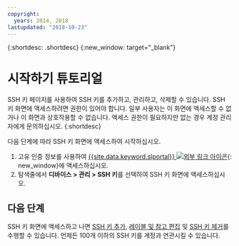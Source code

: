 ```yaml
---
copyright:
  years: 2014, 2018
lastupdated: "2018-10-23"
---
```


{:shortdesc: .shortdesc}
{:new_window: target="_blank"}

# 시작하기 튜토리얼

SSH 키 페이지를 사용하여 SSH 키를 추가하고, 관리하고, 삭제할 수 있습니다. SSH 키 화면에 액세스하려면 권한이 있어야 합니다. 일부 사용자는 이 화면에 액세스할 수 없거나 이 화면과 상호작용할 수 없습니다. 액세스 권한이 필요하지만 없는 경우 계정 관리자에게 문의하십시오.
{:shortdesc}

다음 단계에 따라 SSH 키 화면에 액세스하여 시작하십시오.
1. 고유 인증 정보를 사용하여 [{{site.data.keyword.slportal}} ![외부 링크 아이콘](../../icons/launch-glyph.svg "외부 링크 아이콘")](https://control.softlayer.com/){: new_window}에 액세스하십시오.
2. 탐색줄에서 **디바이스 > 관리 > SSH 키**를 선택하여 SSH 키 화면에 액세스하십시오.

## 다음 단계

SSH 키 화면에 액세스하고 나면 [SSH 키 추가](add-ssh-key.html), [레이블 및 참고 편집](edit-details-ssh-key.html) 및 [SSH 키 제거](remove-ssh-key.html)를 수행할 수 있습니다. 언제든 100개 이하의 SSH 키를 계정과 연관시킬 수 있습니다.
